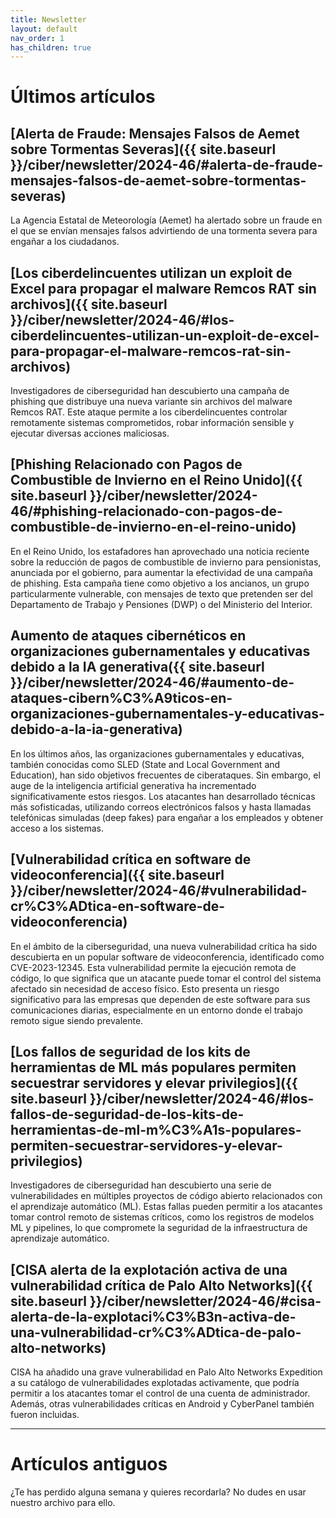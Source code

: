 ```yaml
---
title: Newsletter
layout: default
nav_order: 1
has_children: true
---
```


# Últimos artículos

## [Alerta de Fraude: Mensajes Falsos de Aemet sobre Tormentas Severas]({{ site.baseurl }}/ciber/newsletter/2024-46/#alerta-de-fraude-mensajes-falsos-de-aemet-sobre-tormentas-severas)

La Agencia Estatal de Meteorología (Aemet) ha alertado sobre un fraude en el que se envían mensajes falsos advirtiendo de una tormenta severa para engañar a los ciudadanos.

## [Los ciberdelincuentes utilizan un exploit de Excel para propagar el malware Remcos RAT sin archivos]({{ site.baseurl }}/ciber/newsletter/2024-46/#los-ciberdelincuentes-utilizan-un-exploit-de-excel-para-propagar-el-malware-remcos-rat-sin-archivos)

Investigadores de ciberseguridad han descubierto una campaña de phishing que distribuye una nueva variante sin archivos del malware Remcos RAT. Este ataque permite a los ciberdelincuentes controlar remotamente sistemas comprometidos, robar información sensible y ejecutar diversas acciones maliciosas.

## [Phishing Relacionado con Pagos de Combustible de Invierno en el Reino Unido]({{ site.baseurl }}/ciber/newsletter/2024-46/#phishing-relacionado-con-pagos-de-combustible-de-invierno-en-el-reino-unido)

En el Reino Unido, los estafadores han aprovechado una noticia reciente sobre la reducción de pagos de combustible de invierno para pensionistas, anunciada por el gobierno, para aumentar la efectividad de una campaña de phishing. Esta campaña tiene como objetivo a los ancianos, un grupo particularmente vulnerable, con mensajes de texto que pretenden ser del Departamento de Trabajo y Pensiones (DWP) o del Ministerio del Interior.

## Aumento de ataques cibernéticos en organizaciones gubernamentales y educativas debido a la IA generativa({{ site.baseurl }}/ciber/newsletter/2024-46/#aumento-de-ataques-cibern%C3%A9ticos-en-organizaciones-gubernamentales-y-educativas-debido-a-la-ia-generativa)

En los últimos años, las organizaciones gubernamentales y educativas, también conocidas como SLED (State and Local Government and Education), han sido objetivos frecuentes de ciberataques. Sin embargo, el auge de la inteligencia artificial generativa ha incrementado significativamente estos riesgos. Los atacantes han desarrollado técnicas más sofisticadas, utilizando correos electrónicos falsos y hasta llamadas telefónicas simuladas (deep fakes) para engañar a los empleados y obtener acceso a los sistemas. 

## [Vulnerabilidad crítica en software de videoconferencia]({{ site.baseurl }}/ciber/newsletter/2024-46/#vulnerabilidad-cr%C3%ADtica-en-software-de-videoconferencia)

En el ámbito de la ciberseguridad, una nueva vulnerabilidad crítica ha sido descubierta en un popular software de videoconferencia, identificado como CVE-2023-12345. Esta vulnerabilidad permite la ejecución remota de código, lo que significa que un atacante puede tomar el control del sistema afectado sin necesidad de acceso físico. Esto presenta un riesgo significativo para las empresas que dependen de este software para sus comunicaciones diarias, especialmente en un entorno donde el trabajo remoto sigue siendo prevalente.

## [Los fallos de seguridad de los kits de herramientas de ML más populares permiten secuestrar servidores y elevar privilegios]({{ site.baseurl }}/ciber/newsletter/2024-46/#los-fallos-de-seguridad-de-los-kits-de-herramientas-de-ml-m%C3%A1s-populares-permiten-secuestrar-servidores-y-elevar-privilegios)

Investigadores de ciberseguridad han descubierto una serie de vulnerabilidades en múltiples proyectos de código abierto relacionados con el aprendizaje automático (ML). Estas fallas pueden permitir a los atacantes tomar control remoto de sistemas críticos, como los registros de modelos ML y pipelines, lo que compromete la seguridad de la infraestructura de aprendizaje automático.

## [CISA alerta de la explotación activa de una vulnerabilidad crítica de Palo Alto Networks]({{ site.baseurl }}/ciber/newsletter/2024-46/#cisa-alerta-de-la-explotaci%C3%B3n-activa-de-una-vulnerabilidad-cr%C3%ADtica-de-palo-alto-networks)

CISA ha añadido una grave vulnerabilidad en Palo Alto Networks Expedition a su catálogo de vulnerabilidades explotadas activamente, que podría permitir a los atacantes tomar el control de una cuenta de administrador. Además, otras vulnerabilidades críticas en Android y CyberPanel también fueron incluidas.

---

# Artículos antiguos

¿Te has perdido alguna semana y quieres recordarla? No dudes en usar nuestro archivo para ello.